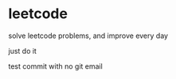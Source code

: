 # leetcode
solve leetcode problems, and improve every day

just do it

test commit with no git email